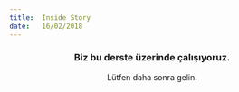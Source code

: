 ```yaml
---
title:  Inside Story
date:   16/02/2018
---
```


### <center>Biz bu derste üzerinde çalışıyoruz.</center>
<center>Lütfen daha sonra gelin.</center>